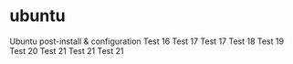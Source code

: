 ubuntu
======

Ubuntu post-install & configuration Test 16
Test 17
Test 17
Test 18
Test 19
Test 20
Test 21
Test 21
Test 21
